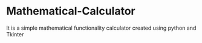 # Mathematical-Calculator
It is a simple mathematical functionality calculator created using python and  Tkinter
